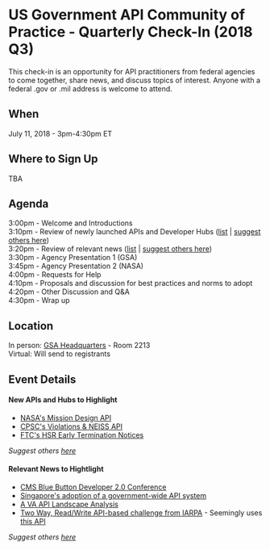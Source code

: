 
# US Government API Community of Practice - Quarterly Check-In (2018 Q3)

This check-in is an opportunity for API practitioners from federal agencies to come together, share news, and discuss topics of interest.  Anyone with a federal .gov or .mil address is welcome to attend.  

## When

July 11, 2018 - 3pm-4:30pm ET

## Where to Sign Up 

TBA

## Agenda 

3:00pm - Welcome and Introductions   
3:10pm - Review of newly launched APIs and Developer Hubs ([list](https://github.com/18F/wg-api/blob/18f-pages/quarterly-meetings/2018-q3.md#new-apis-and-hubs-to-highlight) | [suggest others here](https://github.com/18F/wg-api/issues/13))  
3:20pm - Review of relevant news ([list](https://github.com/18F/wg-api/blob/18f-pages/quarterly-meetings/2018-q3.md#relevant-news-to-hightlight) | [suggest others here](https://github.com/18F/wg-api/issues/14))  
3:30pm - Agency Presentation 1 (GSA)  
3:45pm - Agency Presentation 2 (NASA)  
4:00pm - Requests for Help   
4:10pm - Proposals and discussion for best practices and norms to adopt  
4:20pm - Other Discussion and Q&A  
4:30pm - Wrap up  

## Location 

In person: [GSA Headquarters]() - Room 2213  
Virtual:  Will send to registrants  


## Event Details 


#### New APIs and Hubs to Highlight

* [NASA's Mission Design API](https://ssd-api.jpl.nasa.gov/doc/mdesign.html)
* [CPSC's Violations & NEISS API](https://opendata.cpsc.gov/opendataApi/apidocs/api-guide)
* [FTC's HSR Early Termination Notices](https://www.ftc.gov/developer/api/v0/endpoints/hsr-early-termination-notices)

_Suggest others [here](https://github.com/18F/wg-api/issues/13)_

#### Relevant News to Hightlight 

* [CMS Blue Button Developer 2.0 Conference](https://bluebutton.cms.gov/bb2dc18/)
* [Singapore's adoption of a government-wide API system](https://www.programmableweb.com/news/how-singapore-will-run-country-using-apis/else-where-web-case-study/2018/06/24)
* [A VA API Landscape Analysis](https://apievangelist.com/2018/06/18/va-lighthouse-landscape-analysis-and-roadmapping-project-report/)
* [Two Way, Read/Write API-based challenge from IARPA](https://www.iarpa.gov/challenges/gfchallenge.html) - Seemingly uses [this API](https://cultivatelabs.github.io/forecasts-api-docs/#questions-list)

_Suggest others [here](https://github.com/18F/wg-api/issues/14)_
